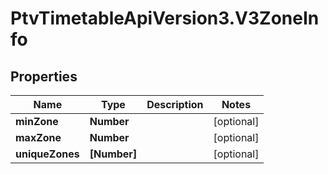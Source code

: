 # PtvTimetableApiVersion3.V3ZoneInfo

## Properties
Name | Type | Description | Notes
------------ | ------------- | ------------- | -------------
**minZone** | **Number** |  | [optional] 
**maxZone** | **Number** |  | [optional] 
**uniqueZones** | **[Number]** |  | [optional] 

